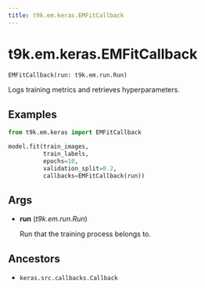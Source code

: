 ```yaml
---
title: t9k.em.keras.EMFitCallback
---
```


# t9k.em.keras.EMFitCallback

```python
EMFitCallback(run: t9k.em.run.Run)
```

Logs training metrics and retrieves hyperparameters.

## Examples

```python
from t9k.em.keras import EMFitCallback

model.fit(train_images,
          train_labels,
          epochs=10,
          validation_split=0.2,
          callbacks=EMFitCallback(run))
```

## Args

* **run** (*t9k.em.run.Run*)

    Run that the training process belongs to.

## Ancestors

* `keras.src.callbacks.Callback`
